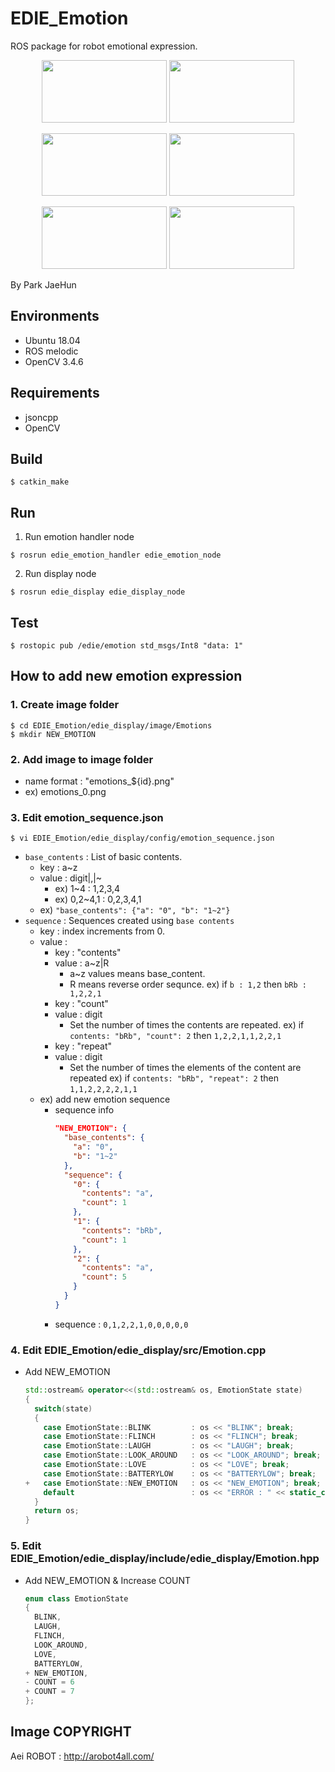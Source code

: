 # EDIE_Emotion
ROS package for robot emotional expression.
<p align="center">
<img src=https://user-images.githubusercontent.com/22341340/133569386-c0d83cad-8cb0-4892-a24c-1ce37ea52cc2.gif width="200" height="100"> <img src=https://user-images.githubusercontent.com/22341340/133569452-59d3c052-06aa-4f5a-b4ad-08cd84b577e3.gif width="200" height="100"></p>

<p align="center">
<img src=https://user-images.githubusercontent.com/22341340/133569477-224663f2-bd19-4482-ac18-f25b9109c0db.gif width="200" height="100">    <img src=https://user-images.githubusercontent.com/22341340/133568311-682e46be-aa86-46a7-97c1-c3d7e5aef5e6.gif width="200" height="100"></p>

<p align="center">
<img src=https://user-images.githubusercontent.com/22341340/133569342-779bbd5f-b7e7-4f4e-bd88-eaa9b31bb334.gif width="200" height="100"> <img src=https://user-images.githubusercontent.com/22341340/133569404-62f11904-bd23-40f3-a425-2fea6c475989.gif  width="200" height="100"></p>

By Park JaeHun
## Environments
- Ubuntu 18.04
- ROS melodic
- OpenCV 3.4.6

## Requirements
- jsoncpp
- OpenCV

## Build
```
$ catkin_make
```

## Run 
1. Run emotion handler node
```
$ rosrun edie_emotion_handler edie_emotion_node
```
2. Run display node
```
$ rosrun edie_display edie_display_node
```

## Test
```
$ rostopic pub /edie/emotion std_msgs/Int8 "data: 1"
```

## How to add new emotion expression
### 1. Create image folder
```
$ cd EDIE_Emotion/edie_display/image/Emotions
$ mkdir NEW_EMOTION
```
### 2. Add image to image folder
- name format : "emotions_${id}.png"
- ex) emotions_0.png

### 3. Edit emotion_sequence.json
```
$ vi EDIE_Emotion/edie_display/config/emotion_sequence.json
```
- ```base_contents``` : List of basic contents.
  - key : a~z
  - value : digit|,|~
    - ex) 1~4 : 1,2,3,4
    - ex) 0,2~4,1 : 0,2,3,4,1
  - ex) ```"base_contents": {"a": "0", "b": "1~2"}```
- ```sequence``` : Sequences created using ```base contents```
  - key : index increments from 0.
  - value :
    - key : "contents"
    - value : a~z|R
      - a~z values means base_content.
      - R means reverse order sequnce.
        ex) if ```b : 1,2``` then ```bRb : 1,2,2,1```
    - key : "count"
    - value : digit
      - Set the number of times the contents are repeated.
        ex) if ```contents: "bRb", "count": 2``` then ```1,2,2,1,1,2,2,1```
    - key : "repeat"
    - value : digit
      - Set the number of times the elements of the content are repeated
        ex) if ```contents: "bRb", "repeat": 2``` then ```1,1,2,2,2,2,1,1```
  - ex) add new emotion sequence
    - sequence info
      ```json
      "NEW_EMOTION": {
        "base_contents": {
          "a": "0",
          "b": "1~2"
        },
        "sequence": {
          "0": {
            "contents": "a",
            "count": 1
          },
          "1": {
            "contents": "bRb",
            "count": 1
          },
          "2": {
            "contents": "a",
            "count": 5
          }
        }
      }
      ```
    - sequence : 
      ```0,1,2,2,1,0,0,0,0,0```
### 4. Edit EDIE_Emotion/edie_display/src/Emotion.cpp
- Add NEW_EMOTION
  ```c++
  std::ostream& operator<<(std::ostream& os, EmotionState state)
  {
    switch(state)
    {
      case EmotionState::BLINK         : os << "BLINK"; break;
      case EmotionState::FLINCH        : os << "FLINCH"; break;
      case EmotionState::LAUGH         : os << "LAUGH"; break;
      case EmotionState::LOOK_AROUND   : os << "LOOK_AROUND"; break;
      case EmotionState::LOVE          : os << "LOVE"; break;
      case EmotionState::BATTERYLOW    : os << "BATTERYLOW"; break;
  +   case EmotionState::NEW_EMOTION   : os << "NEW_EMOTION"; break;
      default                          : os << "ERROR : " << static_cast<int>(state); break;
    }
    return os;
  }
  ```
### 5. Edit EDIE_Emotion/edie_display/include/edie_display/Emotion.hpp
- Add NEW_EMOTION & Increase COUNT
  ```c++
  enum class EmotionState
  {
    BLINK,
    LAUGH,
    FLINCH,
    LOOK_AROUND,
    LOVE,
    BATTERYLOW,
  + NEW_EMOTION,
  - COUNT = 6
  + COUNT = 7
  };
  ```
  
## Image COPYRIGHT
Aei ROBOT : http://arobot4all.com/
